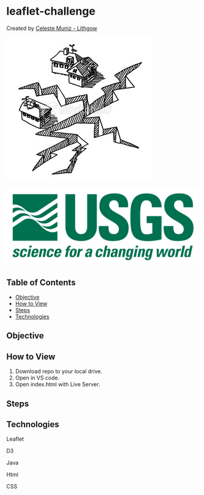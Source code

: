 # leaflet-challenge

Created by [Celeste Muniz - Lithgow](https://github.com/celeste1030)

![earthquake](Images/earthquake.jpg)

![earthquake](Images/1-Logo.png) 

## Table of Contents
* [Objective](#objective)
* [How to View](#how-to-view)
* [Steps](#steps)
* [Technologies](#technologies)

## Objective

## How to View

1. Download repo to your local drive.
2. Open in VS code.
3. Open index.html with Live Server.


## Steps

## Technologies

Leaflet

D3

Java

Html

CSS
